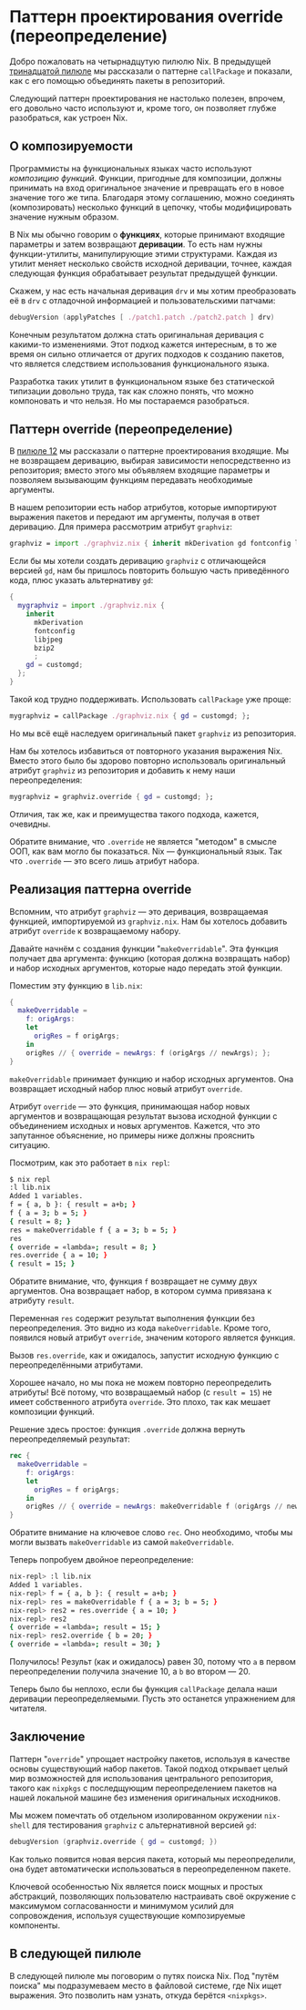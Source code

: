 # Паттерн проектирования override (переопределение)

Добро пожаловать на четырнадцутую пилюлю Nix.
В предыдущей [тринадцатой пилюле](13-callpackage-design-pattern.md) мы рассказали о паттерне `callPackage` и показали, как с его помощью объединять пакеты в репозиторий.

Следующий паттерн проектирования не настолько полезен, впрочем, его довольно часто используют и, кроме того, он позволяет глубже разобраться, как устроен Nix.

## О композируемости

Программисты на функциональных языках часто используют *композицию функций*.
Функции, пригодные для композиции, должны принимать на вход оригинальное значение и превращать его в новое значение того же типа.
Благодаря этому соглашению, можно соединять (композировать) несколько функций в цепочку, чтобы модифицировать значение нужным образом.

В Nix мы обычно говорим о **функциях**, которые принимают входящие параметры и затем возвращают **деривации**.
То есть нам нужны функции-утилиты, манипулирующие этими структурами.
Каждая из утилит меняет несколько свойств исходной деривации, точнее, каждая следующая функция обрабатывает результат предыдущей функции.

Скажем, у нас есть начальная деривация `drv` и мы хотим преобразовать её в `drv` с отладочной информацией и пользовательскими патчами:

```nix
debugVersion (applyPatches [ ./patch1.patch ./patch2.patch ] drv)
```

Конечным результатом должна стать оригинальная деривация с какими-то изменениями.
Этот подход кажется интересным, в то же время он сильно отличается от других подходов к созданию пакетов, что является следствием использования функционального языка.

Разработка таких утилит в функциональном языке без статической типизации довольно труда, так как сложно понять, что можно компоновать и что нельзя.
Но мы постараемся разобраться.

## Паттерн override (переопределение)

В [пилюле 12](12-inputs-design-pattern.md) мы рассказали о паттерне проектирования входящие.
Мы не возвращаем деривацию, выбирая зависимости непосредственно из репозитория; вместо этого мы объявляем входящие параметры и позволяем вызывающим функциям передавать необходимые аргументы.

В нашем репозитории есть набор атрибутов, которые импортируют выражения пакетов и передают им аргументы, получая в ответ деривацию.
Для примера рассмотрим атрибут `graphviz`:

```nix
graphviz = import ./graphviz.nix { inherit mkDerivation gd fontconfig libjpeg bzip2; };
```

Если бы мы хотели создать деривацию `graphviz` с отличающейся версией `gd`, нам бы пришлось повторить большую часть приведённого кода, плюс указать альтернативу `gd`:

```nix
{
  mygraphviz = import ./graphviz.nix {
    inherit
      mkDerivation
      fontconfig
      libjpeg
      bzip2
      ;
    gd = customgd;
  };
}
```

Такой код трудно поддерживать.
Использовать `callPackage` уже проще:

```nix
mygraphviz = callPackage ./graphviz.nix { gd = customgd; };
```

Но мы всё ещё наследуем оригинальный пакет `graphviz` из репозитория.

Нам бы хотелось избавиться от повторного указания выражения Nix.
Вместо этого было бы здорово повторно использоваль оригинальный атрибут `graphviz` из репозитория и добавить к нему наши переопределения:

```nix
mygraphviz = graphviz.override { gd = customgd; };
```

Отличия, так же, как и преимущества такого подхода, кажется, очевидны.

Обратите внимание, что `.override` не является "методом" в смысле ООП, как вам могло бы показаться.
Nix — функциональный язык.
Так что `.override` — это всего лишь атрибут набора.

## Реализация паттерна override

Вспомним, что атрибут `graphviz` — это деривация, возвращаемая функцией, импортируемой из `graphviz.nix`.
Нам бы хотелось добавить атрибут `override` к возвращаемому набору.

Давайте начнём с создания функции "`makeOverridable`".
Эта функция получает два аргумента: функцию (которая должна возвращать набор) и набор исходных аргументов, которые надо передать этой функции.

Поместим эту функцию в `lib.nix`:

```nix
{
  makeOverridable =
    f: origArgs:
    let
      origRes = f origArgs;
    in
    origRes // { override = newArgs: f (origArgs // newArgs); };
}
```

`makeOverridable` принимает функцию и набор исходных аргументов.
Она возвращает исходный набор плюс новый атрибут `override`.

Атрибут `override` — это функция, принимающая набор новых аргументов и возвращающая результат вызова исходной функции с объединением исходных и новых аргументов.
Кажется, что это запутанное объяснение, но примеры ниже должны прояснить ситуацию.

Посмотрим, как это работает в `nix repl`:

```bash
$ nix repl
:l lib.nix
Added 1 variables.
f = { a, b }: { result = a+b; }
f { a = 3; b = 5; }
{ result = 8; }
res = makeOverridable f { a = 3; b = 5; }
res
{ override = «lambda»; result = 8; }
res.override { a = 10; }
{ result = 15; }
```

Обратите внимание, что, функция `f` возвращает не сумму двух аргументов.
Она возвращает набор, в котором сумма привязана к атрибуту `result`.

Переменная `res` содержит результат выполнения функции без переопределения.
Это видно из кода `makeOverridable`.
Кроме того, появился новый атрибут `override`, значеним которого является функция.

Вызов `res.override`, как и ожидалось, запустит исходную функцию с переопределёнными атрибутами.

Хорошее начало, но мы пока не можем повторно переопределить атрибуты! Всё потому, что возвращаемый набор (с `result = 15`) не имеет собственного атрибута `override`.
Это плохо, так как мешает композиции функций.

Решение здесь простое: функция `.override` должна вернуть переопределяемый результат:

```nix
rec {
  makeOverridable =
    f: origArgs:
    let
      origRes = f origArgs;
    in
    origRes // { override = newArgs: makeOverridable f (origArgs // newArgs); };
}
```

Обратите внимание на ключевое слово `rec`.
Оно необходимо, чтобы мы могли вызвать `makeOverridable` из самой `makeOverridable`.

Теперь попробуем двойное переопределение:

```bash
nix-repl> :l lib.nix
Added 1 variables.
nix-repl> f = { a, b }: { result = a+b; }
nix-repl> res = makeOverridable f { a = 3; b = 5; }
nix-repl> res2 = res.override { a = 10; }
nix-repl> res2
{ override = «lambda»; result = 15; }
nix-repl> res2.override { b = 20; }
{ override = «lambda»; result = 30; }
```

Получилось!
Результ (как и ожидалось) равен 30, потому что `a` в первом переопределении получила значение 10, а `b` во втором — 20.

Теперь было бы неплохо, если бы функция `callPackage` делала наши деривации переопределяемыми.
Пусть это останется упражнением для читателя.

## Заключение

Паттерн "`override`" упрощает настройку пакетов, используя в качестве основы существующий набор пакетов.
Такой подход открывает целый мир возможностей для использования центрального репозитория, такого как `nixpkgs` с последщующим переопределением пакетов на нашей локальной машине без изменения оригинальных исходников.

Мы можем помечтать об отдельном изолированном окружении `nix-shell` для тестирования `graphviz` с альтернативной версией `gd`:

```nix
debugVersion (graphviz.override { gd = customgd; })
```

Как только появится новая версия пакета, который мы переопределили, она будет автоматически использоваться в переопределенном пакете.

Ключевой особенностью Nix является поиск мощных и простых абстракций, позволяющих пользователю настраивать своё окружение с максимумом согласованности и минимумом усилий для сопровождения, используя существующие композируемые компоненты.

## В следующей пилюле

В следующей пилюле мы поговорим о путях поиска Nix.
Под "путём поиска" мы подразумеваем место в файловой системе, где Nix ищет выражения.
Это позволить нам узнать, откуда берётся `<nixpkgs>`.
